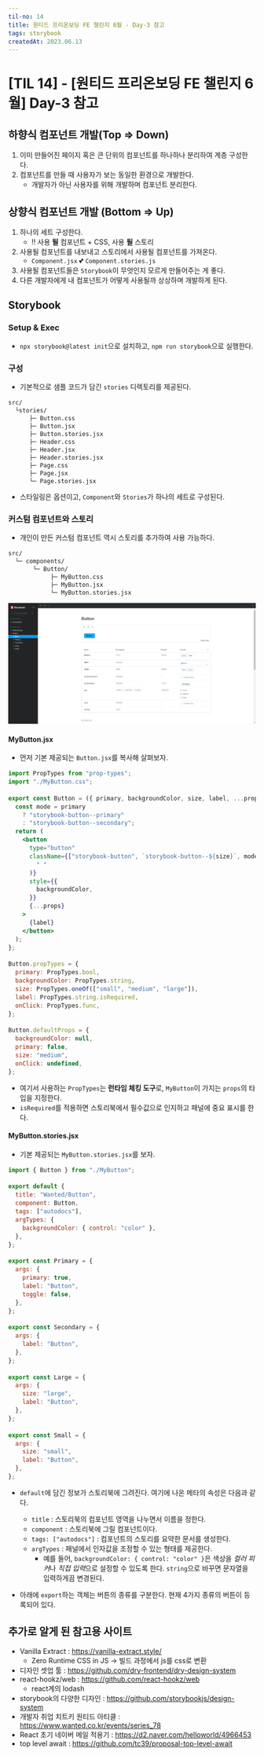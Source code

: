 ```yaml
---
til-no: 14
title: 원티드 프리온보딩 FE 챌린지 6월 - Day-3 참고
tags: storybook
createdAt: 2023.06.13
---
```


# [TIL 14] - [원티드 프리온보딩 FE 챌린지 6월] Day-3 참고

## 하향식 컴포넌트 개발(Top => Down)

1. 이미 만들어진 페이지 혹은 큰 단위의 컴포넌트를 하나하나 분리하여 계층 구성한다.
2. 컴포넌트를 만들 때 사용자가 보는 동일한 환경으로 개발한다.
   - 개발자가 아닌 사용자를 위해 개발하며 컴포넌트 분리한다.

## 상향식 컴포넌트 개발 (Bottom => Up)

1. 하나의 세트 구성한다.
   - ‼ 사용 **될** 컴포넌트 + CSS, 사용 **될** 스토리
2. 사용될 컴포넌트를 내보내고 스토리에서 사용될 컴포넌트를 가져온다.
   - `Component.jsx` 💕 `Component.stories.js`
3. 사용될 컴포넌트들은 `Storybook`이 무엇인지 모르게 만들어주는 게 좋다.
4. 다른 개발자에게 내 컴포넌트가 어떻게 사용될까 상상하며 개발하게 된다.

## Storybook

### Setup & Exec

- `npx storybook@latest init`으로 설치하고, `npm run storybook`으로 실행한다.

### 구성

- 기본적으로 샘플 코드가 담긴 `stories` 디렉토리를 제공된다.

```
src/
  └stories/
      ├─ Button.css
      ├─ Button.jsx
      ├─ Button.stories.jsx
      ├─ Header.css
      ├─ Header.jsx
      ├─ Header.stories.jsx
      ├─ Page.css
      ├─ Page.jsx
      └─ Page.stories.jsx
```

- 스타일링은 옵션이고, `Component`와 `Stories`가 하나의 세트로 구성된다.

### 커스텀 컴포넌트와 스토리

- 개인이 만든 커스텀 컴포넌트 역시 스토리를 추가하여 사용 가능하다.

```
src/
  └─ components/
       └─ Button/
            ├─ MyButton.css
            ├─ MyButton.jsx
            └─ MyButton.stories.jsx
```

![storybook](./asset/13/storybook.png)

#### MyButton.jsx

- 먼저 기본 제공되는 `Button.jsx`를 복사해 살펴보자.

```jsx
import PropTypes from "prop-types";
import "./MyButton.css";

export const Button = ({ primary, backgroundColor, size, label, ...props }) => {
  const mode = primary
    ? "storybook-button--primary"
    : "storybook-button--secondary";
  return (
    <button
      type="button"
      className={["storybook-button", `storybook-button--${size}`, mode].join(
        " "
      )}
      style={{
        backgroundColor,
      }}
      {...props}
    >
      {label}
    </button>
  );
};

Button.propTypes = {
  primary: PropTypes.bool,
  backgroundColor: PropTypes.string,
  size: PropTypes.oneOf(["small", "medium", "large"]),
  label: PropTypes.string.isRequired,
  onClick: PropTypes.func,
};

Button.defaultProps = {
  backgroundColor: null,
  primary: false,
  size: "medium",
  onClick: undefined,
};
```

- 여기서 사용하는 `PropTypes`는 **런타임 체킹 도구**로, `MyButton`이 가지는 `props`의 타입을 지정한다.
- `isRequired`를 적용하면 스토리북에서 필수값으로 인지하고 패널에 중요 표시를 한다.

#### MyButton.stories.jsx

- 기본 제공되는 `MyButton.stories.jsx`를 보자.

```jsx
import { Button } from "./MyButton";

export default {
  title: "Wanted/Button",
  component: Button,
  tags: ["autodocs"],
  argTypes: {
    backgroundColor: { control: "color" },
  },
};

export const Primary = {
  args: {
    primary: true,
    label: "Button",
    toggle: false,
  },
};

export const Secondary = {
  args: {
    label: "Button",
  },
};

export const Large = {
  args: {
    size: "large",
    label: "Button",
  },
};

export const Small = {
  args: {
    size: "small",
    label: "Button",
  },
};
```

- `default`에 담긴 정보가 스토리북에 그려진다. 여기에 나온 메타의 속성은 다음과 같다.

  - `title` : 스토리북의 컴포넌트 영역을 나누면서 이름을 정한다.
  - `component` : 스토리북에 그릴 컴포넌트이다.
  - `tags: ["autodocs"]` : 컴포넌트의 스토리를 요약한 문서를 생성한다.
  - `argTypes` : 패널에서 인자값을 조정할 수 있는 형태를 제공한다.
    - 예를 들어, `backgroundColor: { control: "color" }`은 색상을 *컬러 피커*나 *직접 입력*으로 설정할 수 있도록 한다. `string`으로 바꾸면 문자열을 입력하게끔 변경된다.

- 아래에 `export`하는 객체는 버튼의 종류를 구분한다. 현재 4가지 종류의 버튼이 등록되어 있다.

## 추가로 알게 된 참고용 사이트

- Vanilla Extract : https://vanilla-extract.style/
  - Zero Runtime CSS in JS -> 빌드 과정에서 js를 css로 변환
- 디자인 셋업 툴 : https://github.com/dry-frontend/dry-design-system
- react-hookz/web : https://github.com/react-hookz/web
  - react계의 lodash
- storybook의 다양한 디자인 : https://github.com/storybookjs/design-system
- 개발자 취업 치트키 원티드 아티클 : https://www.wanted.co.kr/events/series_78
- React 초기 네이버 메일 적용기 : https://d2.naver.com/helloworld/4966453
- top level await : https://github.com/tc39/proposal-top-level-await
